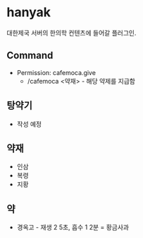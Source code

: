 # hanyak

대한제국 서버의 한의학 컨텐츠에 들어갈 플러그인.

## Command
- Permission: cafemoca.give
  - /cafemoca <약재> - 해당 약제를 지급함
  
## 탕약기
- 작성 예정

## 약재
- 인삼
- 복령
- 지황

## 약
- 경옥고 - 재생 2 5초, 흡수 1 2분 = 황금사과
